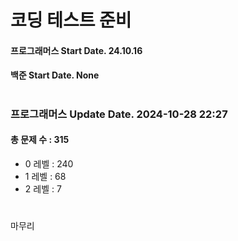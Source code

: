 # 코딩 테스트 준비

#### 프로그래머스 Start Date. 24.10.16
#### 백준 Start Date. None

# 
### 프로그래머스 Update Date. 2024-10-28 22:27
#### 총 문제 수 : 315
- 0 레벨 : 240
- 1 레벨 : 68
- 2 레벨 : 7

# 
마무리

# 
